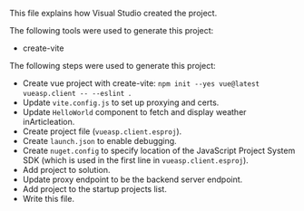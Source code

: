 This file explains how Visual Studio created the project.

The following tools were used to generate this project:
- create-vite

The following steps were used to generate this project:
- Create vue project with create-vite: `npm init --yes vue@latest vueasp.client -- --eslint `.
- Update `vite.config.js` to set up proxying and certs.
- Update `HelloWorld` component to fetch and display weather inArticleation.
- Create project file (`vueasp.client.esproj`).
- Create `launch.json` to enable debugging.
- Create `nuget.config` to specify location of the JavaScript Project System SDK (which is used in the first line in `vueasp.client.esproj`).
- Add project to solution.
- Update proxy endpoint to be the backend server endpoint.
- Add project to the startup projects list.
- Write this file.
